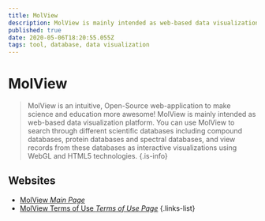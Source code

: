 ```yaml
---
title: MolView
description: MolView is mainly intended as web-based data visualization platform. 
published: true
date: 2020-05-06T18:20:55.055Z
tags: tool, database, data visualization
---
```


# MolView

> MolView is an intuitive, Open-Source web-application to make science and education more awesome! MolView is mainly intended as web-based data visualization platform. You can use MolView to search through different scientific databases including compound databases, protein databases and spectral databases, and view records from these databases as interactive visualizations using WebGL and HTML5 technologies.
{.is-info}

 

## Websites

- [MolView *Main Page*](http://molview.org/)
- [MolView Terms of Use *Terms of Use Page*](http://molview.org/legal)
{.links-list}

 